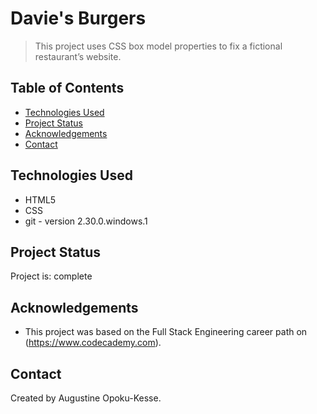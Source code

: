 # Davie's Burgers
> This project uses CSS box model properties to fix a fictional restaurant’s website.

## Table of Contents
* [Technologies Used](#technologies-used)
* [Project Status](#project-status)
* [Acknowledgements](#acknowledgements)
* [Contact](#contact)


## Technologies Used
- HTML5
- CSS
- git - version 2.30.0.windows.1


## Project Status
Project is: complete


## Acknowledgements
- This project was based on the Full Stack Engineering career path on (https://www.codecademy.com).


## Contact
Created by Augustine Opoku-Kesse.
